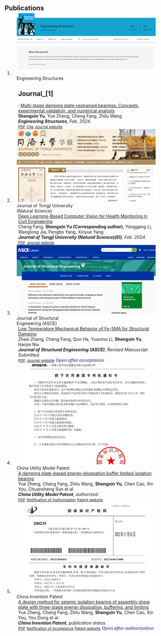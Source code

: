 <h2 id="publications" style="margin: 2px 0px -15px;">Publications</h2>

<div class="publications">
<ol class="bibliography">

<!-- <li>
<div class="pub-row">

  <div class="col-sm-3 abbr" style="position: relative;padding-right: 15px;padding-left: 15px;">
    <img src="assets/img/nips2023.png" class="teaser img-fluid z-depth-1">
    <abbr class="badge">arXiv</abbr>
  </div>

  <div class="col-sm-9" style="position: relative;padding-right: 15px;padding-left: 20px;">
    <div class="title"><a href="https://arxiv.org/pdf/2002.10211.pdf">K-Tensors: Clustering Positive Semi-Definite Matrices</a></div>
    <div class="author"><strong>Hanchao Zhang</strong></div>
    <div class="periodical"><em>arXiv <strong>(arXiv)</strong>, May. 2023.</em></div>
    <div class="links">
      <a href="https://arxiv.org/pdf/2002.10211.pdf" class="btn btn-sm z-depth-0" role="button" target="_blank" style="font-size:12px;">PDF</a>
      <a href="https://github.com/Hanchao-Zhang/K-Tensors" class="btn btn-sm z-depth-0" role="button" target="_blank" style="font-size:12px;">Code</a>
      <a href="https://dblp.uni-trier.de/rec/conf/cvpr/LiuSLSS20.html?view=bibtex" class="btn btn-sm z-depth-0" role="button" target="_blank" style="font-size:12px;">BibTex</a>
      <strong><i style="color:#7b5aa6">arXiv.org</i></strong>
    </div>
  </div>
</div>
</li> -->



<li>
<div class="pub-row">

  <div class="col-sm-3 abbr" style="position: relative;padding-right: 15px;padding-left: 15px;">
    <img src="assets/img/[1]_cover.jpg" class="teaser img-fluid z-depth-1">
    <abbr class="badge">Engineering Structures</abbr>
  </div>

  <div class="col-sm-9" style="position: relative;padding-right: 15px;padding-left: 20px;">
    <div class="title"><h2 id="Journal_[1]">Journal_[1]</h2>: <a href="https://www.sciencedirect.com/science/article/pii/S0141029623016309?via%3Dihub">Multi-stage damping plate-restrained bearings: Concepts, experimental validation, and numerical analysis</a></div>
    <div class="author"><strong>Shengxin Yu</strong>, Yue Zheng, Cheng Fang, Zhilu Wang</div>
    <div class="periodical"><em><strong>Engineering Structures</strong>, Feb. 2024.</em></div>
    <div class="links">
      <a href="https://pdf.sciencedirectassets.com/271087/1-s2.0-S0141029623X00236/1-s2.0-S0141029623016309/main.pdf?X-Amz-Security-Token=IQoJb3JpZ2luX2VjEKn%2F%2F%2F%2F%2F%2F%2F%2F%2F%2FwEaCXVzLWVhc3QtMSJIMEYCIQC6QjVV7QVWilYM6BAuyxyrHvo9OZSRncMEN2kc046VzwIhALpxQ%2B5ZoBGwnn79jlnzH8DilAJikWXDphJ6n1R1SV2KKrMFCBEQBRoMMDU5MDAzNTQ2ODY1Igw5S5xnzDZ2d0z1a8wqkAU2T6sWRnCl5PVGlIqZdIzzvtwbLbPdHl64hBea4TipCnbdYkG%2BxUcCxMKp%2Brrkf4gqmtdTYYnEE%2Bm6NnpqRMZldx6gedEe7du5pgXfRJMe%2Fuag5q8xJfa8L%2B1UBRX4NnARhutDQXA6jrQMfVOugQJe%2BzK14t9RmwuL1cQ6ejw%2BSmu%2BfhDdz4T4qw9OgThE%2FR%2F7wUBUCqjhKRQOLT2OGM%2B0wDQ%2FQfFApnUxBNMd%2FowXFG%2BgS%2B4Mdi%2FhgfM%2FQ4BpunR5WFUsvk85LNLNBt0xsIdNa9sQsbzAVZaCd1Ka0ZU5xjZCQAX0uMN0epvAbVPTUHyPtAh3OjMJ8y45CbKRFt0D%2Bea1lIBeSAD48cjn28s9e900mKT9ppp2W2En6UoJTWu7AkjjuS3DKVK%2BItfGYWWJXfkQOmKXHxLgRCUzvZPC%2FBROnpQv5uLpVA75EMQJl9RVB5MhG%2F7a80%2FLD10WpZIr2qk0inioDCrpwaiQUU3e04TaW5G%2F37ksQ1L4gLdu92TcEN2QMssQ7s46NeqwQRBcSDOVsBIAnlZkRAgj5%2BbWqAFr0HekIJ9VY%2FLWWWJByvSC6ND3Fvd0jffx%2FBaCqXt1Zeyocn6MVueCAtrp0WtUAlnDQPGrECIFBIa4rYs38p%2BBMutoN%2BN%2FQaLCVzmWFsBqXP6403EuqJDU7%2BUQZiS%2BneM6Yjj6TNR6cejr3dM5yI9Le73dUNP8geXMu8kCw7VAHTzU0dnDZRUcQDJQK2LqLGT9oA4hEo%2BnZc2fGBc9EcHOf1PDiG%2B9Znfaw5M7sPJP9g%2BkzqUBd6bBJ4D8eGAPIdGFMZ%2FLN4IM0g%2FO7L5k3sQbYmjoG6IhHLcmAxZhig5cMDYxrf%2BPbjcZH3YpRM1C3zCerKarBjqwAdGkMNIozL7LMWVVyrS5ea4j8x9UKGrJ8M7OewxogNxw5f4GQvgiXxNtkeFDMssBkFCzKMr4TO%2BIxgMvx2AH%2FMFtZzYrVEnD7sqSF6JSbAZatJQBoEDLuGrIkzwkJ8Eh2hdXTLaj4YD7uwYHxrnxFjY3otFILDOVwOJKLr4MUL%2BTbZVUb63m0SyZgeBFjglT3aZBEBznGPHcMQJEHw2DUhfcjOnX3gIMS53HSWMu4NH%2F&X-Amz-Algorithm=AWS4-HMAC-SHA256&X-Amz-Date=20231201T093005Z&X-Amz-SignedHeaders=host&X-Amz-Expires=300&X-Amz-Credential=ASIAQ3PHCVTYRDFYMY3W%2F20231201%2Fus-east-1%2Fs3%2Faws4_request&X-Amz-Signature=a26469488596831af6b63db8199ab714d459cf8449c03dd820b897668967fc9e&hash=26808e8b739ff5fba4c1547910cffa27e78af6461352328890af5ed07624dbfb&host=68042c943591013ac2b2430a89b270f6af2c76d8dfd086a07176afe7c76c2c61&pii=S0141029623016309&tid=spdf-788a46b7-0555-4110-9bff-1e6d288534e4&sid=c86b661612d36048199b8ff20ba1432360eegxrqa&type=client&tsoh=d3d3LnNjaWVuY2VkaXJlY3QuY29t&ua=0e115e550b0e5607505554&rr=82ea4f345d6b4a84&cc=tw&kca=eyJrZXkiOiJGTi9HN0czYlB0aHFCMDdzaHhxUFZxdml3cmZIc1JJMjRFQTUwcHZhUFVyQmw4TFRxWkd5QmZtN25yeVZld2M4QU5UMmIxaHdGbkhNM1RtM21qUXE3NHU2V0FyWUhHcXh5YkR1SWpFbXI2SU4rdTdjZGZSQXRMbEtERnZ1dHhkU3ZJWUl4REIvaVVFdjZBM05INU5Zb0FhajhXYkFHOTNoTEFGcEdvZ3pJbWFzNFhFPSIsIml2IjoiYzExY2VmMjkzMDQ4OTM2MmM0YThlZWZhNjI3NzQ4ZmMifQ==_1701423014001" class="btn btn-sm z-depth-0" role="button" target="_blank" style="font-size:12px;">PDF</a>
      <!-- <a href="https://github.com/Hanchao-Zhang/K-Tensors" class="btn btn-sm z-depth-0" role="button" target="_blank" style="font-size:12px;">Code</a> -->
      <a href="assets/publications/[1]/S0141029623016309.ris" class="btn btn-sm z-depth-0" role="button" target="_blank" style="font-size:12px;">Cite</a>
      <a href="https://www.sciencedirect.com/journal/engineering-structures" class="btn btn-sm z-depth-0" role="button" target="_blank" style="font-size:12px;">Journal website</a>
      <!-- <strong><i style="color:#7b5aa6">https://www.sciencedirect.com/journal/engineering-structures</i></strong> -->
    </div>
  </div>
</div>
</li>


<li>
<div class="pub-row">

  <div class="col-sm-3 abbr" style="position: relative;padding-right: 15px;padding-left: 15px;">
    <img src="assets/img/[3]_cover.jpg" class="teaser img-fluid z-depth-1">
    <abbr class="badge">Journal of Tongji University<br> (Natural Science)</abbr>
  </div>

  <div class="col-sm-9" style="position: relative;padding-right: 15px;padding-left: 20px;">
    <div class="title"><a href="assets/publications/[3]/Deep Learning-Based Computer Vision for Health Monitoring in Civil Engineering.pdf">Deep Learning-Based Computer Vision for Health Monitoring in Civil Engineering</a></div>
    <div class="author">Cheng Fang, <strong>Shengxin Yu (Corresponding author)</strong>, Yonggang Li, Wanglong Jia, Pengbo Yang, Xinyue Yang</div>
    <div class="periodical"><em><strong>Journal of Tongji University (Natural Science)(EI)</strong>, Feb. 2024.</em></div>
    <div class="links">
      <a href="assets/publications/[3]/Deep Learning-Based Computer Vision for Health Monitoring in Civil Engineering.pdf" class="btn btn-sm z-depth-0" role="button" target="_blank" style="font-size:12px;">PDF</a>
      <!-- <a href="https://github.com/Hanchao-Zhang/K-Tensors" class="btn btn-sm z-depth-0" role="button" target="_blank" style="font-size:12px;">Code</a> -->
      <a href="https://tjxb.ijournals.cn/jtuns/home#detailjtuns202208240000004" class="btn btn-sm z-depth-0" role="button" target="_blank" style="font-size:12px;">Journal website</a>
      <!-- <strong><i style="color:#7b5aa6">https://www.sciencedirect.com/journal/engineering-structures</i></strong> -->
    </div>
  </div>
</div>
</li>



<li>
<div class="pub-row">

  <div class="col-sm-3 abbr" style="position: relative;padding-right: 15px;padding-left: 15px;">
    <img src="assets/img/[4]_cover.jpg" class="teaser img-fluid z-depth-1">
    <abbr class="badge">Journal of Structural<br> Engineering (ASCE)</abbr>
  </div>

  <div class="col-sm-9" style="position: relative;padding-right: 15px;padding-left: 20px;">
    <div class="title"><a href="assets/publications/[4]/.pdf">Low Temperature Mechanical Behavior of Fe-SMA for Structural Damping</a></div>
    <div class="author">Zhexi Zhang, Cheng Fang, Qun He, Yuanmu Li, <strong>Shengxin Yu</strong>, Haojie Niu</div>
    <div class="periodical"><em><strong>Journal of Structural Engineering (ASCE)</strong>, Revised Manuscript Submitted.</em></div>
    <div class="links">
      <a href="assets/publications/[4]/.pdf" class="btn btn-sm z-depth-0" role="button" target="_blank" style="font-size:12px;">PDF</a>
      <!-- <a href="https://github.com/Hanchao-Zhang/K-Tensors" class="btn btn-sm z-depth-0" role="button" target="_blank" style="font-size:12px;">Code</a> -->
      <a href="https://ascelibrary.org/journal/jsendh" class="btn btn-sm z-depth-0" role="button" target="_blank" style="font-size:12px;">Journal website</a>
      <strong><i style="color:#7b5aa6">Open after acceptance</i></strong>
    </div>
  </div>
</div>
</li>


<li>
<div class="pub-row">

  <div class="col-sm-3 abbr" style="position: relative;padding-right: 15px;padding-left: 15px;">
    <img src="assets/img/[patent1]_cover.jpg" class="teaser img-fluid z-depth-1">
    <abbr class="badge">China Utility Model Patent</abbr>
  </div>

  <div class="col-sm-9" style="position: relative;padding-right: 15px;padding-left: 20px;">
    <div class="title"><a href="assets/publications/[patent1]/patent1.pdf">A damping plate-based energy-dissipation buffer limited isolation bearing</a></div>
    <div class="author">Yue Zheng, Cheng Fang, Zhilu Wang, <strong>Shengxin Yu</strong>, Chen Cao, Xin You, Chuansheng Sun et al</div>
    <div class="periodical"><em><strong>China Utility Model Patent</strong>, authorized.</em></div>
    <div class="links">
      <a href="assets/publications/[patent1]/patent1.pdf" class="btn btn-sm z-depth-0" role="button" target="_blank" style="font-size:12px;">PDF</a>
      <a href="assets/publications/[patent1]/Notice of Grant of Utility Model Patent Rights.pdf" class="btn btn-sm z-depth-0" role="button" target="_blank" style="font-size:12px;">Notification of Authorization</a>
      <!-- <a href="https://github.com/Hanchao-Zhang/K-Tensors" class="btn btn-sm z-depth-0" role="button" target="_blank" style="font-size:12px;">Code</a> -->
      <a href="https://www.cnpat.com.cn/" class="btn btn-sm z-depth-0" role="button" target="_blank" style="font-size:12px;">Patent website</a>
      <!-- <strong><i style="color:#7b5aa6">Open after admission</i></strong> -->
    </div>
  </div>
</div>
</li>

<li>
<div class="pub-row">

  <div class="col-sm-3 abbr" style="position: relative;padding-right: 15px;padding-left: 15px;">
    <img src="assets/img/[patent2]_cover.png" class="teaser img-fluid z-depth-1">
    <abbr class="badge">China Invention Patent</abbr>
  </div>

  <div class="col-sm-9" style="position: relative;padding-right: 15px;padding-left: 20px;">
    <div class="title"><a href="assets/img/[patent2]_cover.jpg">A design method for seismic isolation bearing of assembly shear plate with three-stage energy dissipation, buffering, and limiting</a></div>
    <div class="author">Yue Zheng, Cheng Fang, Zhilu Wang, <strong>Shengxin Yu</strong>, Chen Cao, Xin You, You Dong et al.</div>
    <div class="periodical"><em><strong>China Invention Patent</strong>, publication status.</em></div>
    <div class="links">
      <a href="assets/publications/[patent2]/.pdf" class="btn btn-sm z-depth-0" role="button" target="_blank" style="font-size:12px;">PDF</a>
      <a href="assets/publications/[patent2]/2022110301524000.tif" class="btn btn-sm z-depth-0" role="button" target="_blank" style="font-size:12px;">Notification of Acceptance</a>
      <!-- <a href="https://github.com/Hanchao-Zhang/K-Tensors" class="btn btn-sm z-depth-0" role="button" target="_blank" style="font-size:12px;">Code</a> -->
      <a href="https://www.cnpat.com.cn/" class="btn btn-sm z-depth-0" role="button" target="_blank" style="font-size:12px;">Patent website</a>
      <strong><i style="color:#7b5aa6">Open after authorization</i></strong>
    </div>
  </div>
</div>
</li>












<br>

</ol>
</div>
